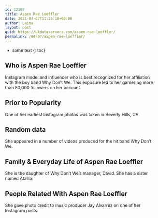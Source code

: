 ```yaml
---
id: 12197
title: Aspen Rae Loeffler
date: 2021-04-07T11:25:18+00:00
author: Laima
layout: post
guid: https://ukdataservers.com/aspen-rae-loeffler/
permalink: /04/07/aspen-rae-loeffler/
---
```


* some text
{: toc}


## Who is Aspen Rae Loeffler
                  
                  
                  
Instagram model and influencer who is best recognized for her affiliation with the boy band Why Don&#8217;t We. This exposure led to her garnering more than 80,000 followers on her account.  
                  
              
            
              
            
                
                
                
## Prior to Popularity
                  
                  
                  
One of her earliest Instagram photos was taken in Beverly Hills, CA. 
                  
              
            
              
            
                
                
                
## Random data
                  
                  
                  
She appeared in a number of videos produced for the hit band Why Don&#8217;t We.
                  
              
            
              
            
                
                
                
## Family & Everyday Life of Aspen Rae Loeffler
                  
                  
                  
She is the daughter of Why Don&#8217;t We&#8217;s manager, David. She has a sister named Atallia.
                  
              
            
              
            
                
                
                
## People Related With Aspen Rae Loeffler
                  
                  
                  
She gave photo credit to music producer Jay Alvarrez on one of her Instagram posts.  
                  
              
            
              
            
                
              
            
              
              
            
            
              
            
          
          
          